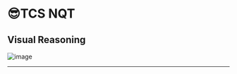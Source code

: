 # 😎TCS NQT
## Visual Reasoning
![image](https://user-images.githubusercontent.com/77873383/185031272-0c3f2ff3-b978-4872-99e3-23d108247fcc.png)

---
